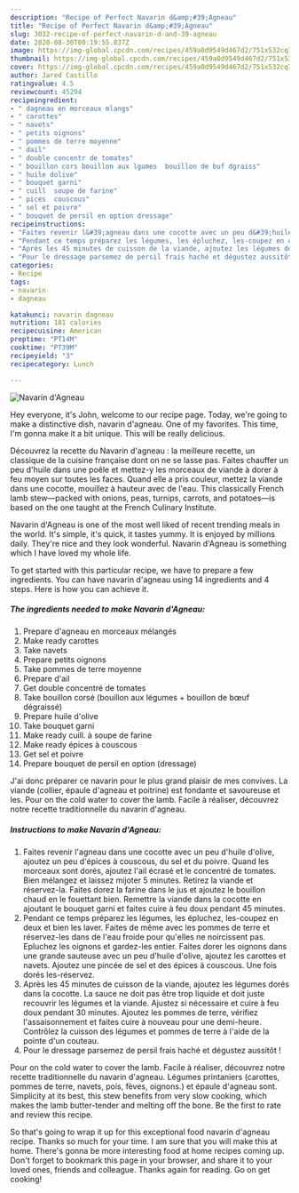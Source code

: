 ```yaml
---
description: "Recipe of Perfect Navarin d&amp;#39;Agneau"
title: "Recipe of Perfect Navarin d&amp;#39;Agneau"
slug: 3032-recipe-of-perfect-navarin-d-and-39-agneau
date: 2020-08-30T00:19:55.837Z
image: https://img-global.cpcdn.com/recipes/459a0d9549d467d2/751x532cq70/navarin-dagneau-photo-principale-de-la-recette.jpg
thumbnail: https://img-global.cpcdn.com/recipes/459a0d9549d467d2/751x532cq70/navarin-dagneau-photo-principale-de-la-recette.jpg
cover: https://img-global.cpcdn.com/recipes/459a0d9549d467d2/751x532cq70/navarin-dagneau-photo-principale-de-la-recette.jpg
author: Jared Castillo
ratingvalue: 4.5
reviewcount: 45294
recipeingredient:
- " dagneau en morceaux mlangs"
- " carottes"
- " navets"
- " petits oignons"
- " pommes de terre moyenne"
- " dail"
- " double concentr de tomates"
- " bouillon cors bouillon aux lgumes  bouillon de buf dgraiss"
- " huile dolive"
- " bouquet garni"
- " cuill  soupe de farine"
- " pices  couscous"
- " sel et poivre"
- " bouquet de persil en option dressage"
recipeinstructions:
- "Faites revenir l&#39;agneau dans une cocotte avec un peu d&#39;huile d&#39;olive, ajoutez un peu d&#39;épices à couscous, du sel et du poivre. Quand les morceaux sont dorés, ajoutez l&#39;ail écrasé et le concentré de tomates. Bien mélangez et laissez mijoter 5 minutes. Retirez la viande et réservez-la. Faites dorez la farine dans le jus et ajoutez le bouillon chaud en le fouettant bien. Remettre la viande dans la cocotte en ajoutant le bouquet garni et faites cuire à feu doux pendant 45 minutes."
- "Pendant ce temps préparez les légumes, les épluchez, les-coupez en deux et bien les laver. Faites de même avec les pommes de terre et réservez-les dans de l&#39;eau froide pour qu&#39;elles ne noircissent pas. Epluchez les oignons et gardez-les entier. Faites dorer les oignons dans une grande sauteuse avec un peu d&#39;huile d&#39;olive, ajoutez les carottes et navets. Ajoutez une pincée de sel et des épices à couscous. Une fois dorés les-réservez."
- "Après les 45 minutes de cuisson de la viande, ajoutez les légumes dorés dans la cocotte. La sauce ne doit pas être trop liquide et doit juste recouvrir les légumes et la viande. Ajustez si nécessaire et cuire à feu doux pendant 30 minutes. Ajoutez les pommes de terre, vérifiez l&#39;assaisonnement et faites cuire à nouveau pour une demi-heure. Contrôlez la cuisson des légumes et pommes de terre à l&#39;aide de la pointe d&#39;un couteau."
- "Pour le dressage parsemez de persil frais haché et dégustez aussitôt !"
categories:
- Recipe
tags:
- navarin
- dagneau

katakunci: navarin dagneau 
nutrition: 181 calories
recipecuisine: American
preptime: "PT14M"
cooktime: "PT39M"
recipeyield: "3"
recipecategory: Lunch

---
```



![Navarin d&#39;Agneau](https://img-global.cpcdn.com/recipes/459a0d9549d467d2/751x532cq70/navarin-dagneau-photo-principale-de-la-recette.jpg)

Hey everyone, it's John, welcome to our recipe page. Today, we're going to make a distinctive dish, navarin d&#39;agneau. One of my favorites. This time, I'm gonna make it a bit unique. This will be really delicious.

Découvrez la recette du Navarin d&#39;agneau : la meilleure recette, un classique de la cuisine française dont on ne se lasse pas. Faites chauffer un peu d&#39;huile dans une poêle et mettez-y les morceaux de viande à dorer à feu moyen sur toutes les faces. Quand elle a pris couleur, mettez la viande dans une cocotte, mouillez à hauteur avec de l&#39;eau. This classically French lamb stew—packed with onions, peas, turnips, carrots, and potatoes—is based on the one taught at the French Culinary Institute.

Navarin d&#39;Agneau is one of the most well liked of recent trending meals in the world. It's simple, it's quick, it tastes yummy. It is enjoyed by millions daily. They're nice and they look wonderful. Navarin d&#39;Agneau is something which I have loved my whole life.


To get started with this particular recipe, we have to prepare a few ingredients. You can have navarin d&#39;agneau using 14 ingredients and 4 steps. Here is how you can achieve it.

<!--inarticleads1-->

##### The ingredients needed to make Navarin d&#39;Agneau:

1. Prepare  d&#39;agneau en morceaux mélangés
1. Make ready  carottes
1. Take  navets
1. Prepare  petits oignons
1. Take  pommes de terre moyenne
1. Prepare  d&#39;ail
1. Get  double concentré de tomates
1. Take  bouillon corsé (bouillon aux légumes + bouillon de bœuf dégraissé)
1. Prepare  huile d&#39;olive
1. Take  bouquet garni
1. Make ready  cuill. à soupe de farine
1. Make ready  épices à couscous
1. Get  sel et poivre
1. Prepare  bouquet de persil en option (dressage)


J&#39;ai donc préparer ce navarin pour le plus grand plaisir de mes convives. La viande (collier, épaule d&#39;agneau et poitrine) est fondante et savoureuse et les. Pour on the cold water to cover the lamb. Facile à réaliser, découvrez notre recette traditionnelle du navarin d&#39;agneau. 

<!--inarticleads2-->

##### Instructions to make Navarin d&#39;Agneau:

1. Faites revenir l&#39;agneau dans une cocotte avec un peu d&#39;huile d&#39;olive, ajoutez un peu d&#39;épices à couscous, du sel et du poivre. Quand les morceaux sont dorés, ajoutez l&#39;ail écrasé et le concentré de tomates. Bien mélangez et laissez mijoter 5 minutes. Retirez la viande et réservez-la. Faites dorez la farine dans le jus et ajoutez le bouillon chaud en le fouettant bien. Remettre la viande dans la cocotte en ajoutant le bouquet garni et faites cuire à feu doux pendant 45 minutes.
1. Pendant ce temps préparez les légumes, les épluchez, les-coupez en deux et bien les laver. Faites de même avec les pommes de terre et réservez-les dans de l&#39;eau froide pour qu&#39;elles ne noircissent pas. Epluchez les oignons et gardez-les entier. Faites dorer les oignons dans une grande sauteuse avec un peu d&#39;huile d&#39;olive, ajoutez les carottes et navets. Ajoutez une pincée de sel et des épices à couscous. Une fois dorés les-réservez.
1. Après les 45 minutes de cuisson de la viande, ajoutez les légumes dorés dans la cocotte. La sauce ne doit pas être trop liquide et doit juste recouvrir les légumes et la viande. Ajustez si nécessaire et cuire à feu doux pendant 30 minutes. Ajoutez les pommes de terre, vérifiez l&#39;assaisonnement et faites cuire à nouveau pour une demi-heure. Contrôlez la cuisson des légumes et pommes de terre à l&#39;aide de la pointe d&#39;un couteau.
1. Pour le dressage parsemez de persil frais haché et dégustez aussitôt !


Pour on the cold water to cover the lamb. Facile à réaliser, découvrez notre recette traditionnelle du navarin d&#39;agneau. Légumes printaniers (carottes, pommes de terre, navets, pois, fèves, oignons.) et épaule d&#39;agneau sont. Simplicity at its best, this stew benefits from very slow cooking, which makes the lamb butter-tender and melting off the bone. Be the first to rate and review this recipe. 

So that's going to wrap it up for this exceptional food navarin d&#39;agneau recipe. Thanks so much for your time. I am sure that you will make this at home. There's gonna be more interesting food at home recipes coming up. Don't forget to bookmark this page in your browser, and share it to your loved ones, friends and colleague. Thanks again for reading. Go on get cooking!
